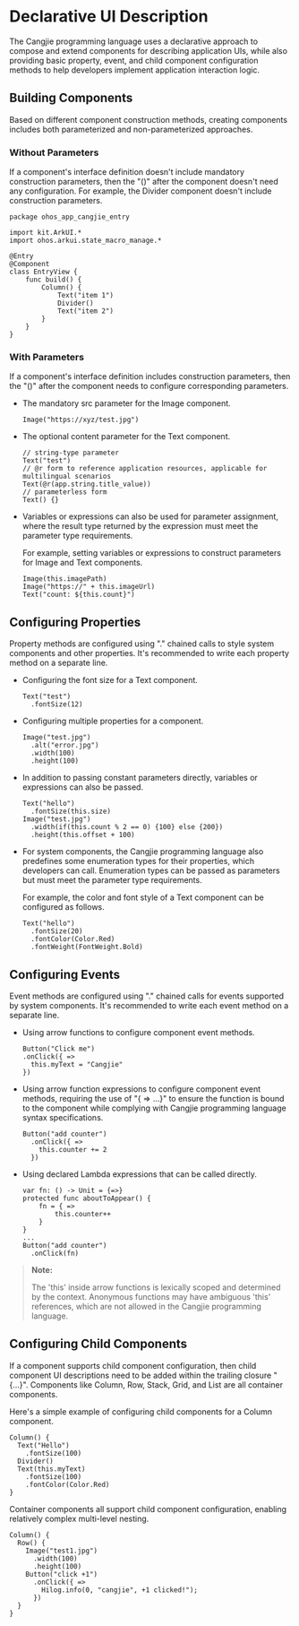 # Declarative UI Description

The Cangjie programming language uses a declarative approach to compose and extend components for describing application UIs, while also providing basic property, event, and child component configuration methods to help developers implement application interaction logic.

## Building Components

Based on different component construction methods, creating components includes both parameterized and non-parameterized approaches.

### Without Parameters

If a component's interface definition doesn't include mandatory construction parameters, then the "()" after the component doesn't need any configuration. For example, the Divider component doesn't include construction parameters.

<!-- run-->

```cangjie
package ohos_app_cangjie_entry

import kit.ArkUI.*
import ohos.arkui.state_macro_manage.*

@Entry
@Component
class EntryView {
    func build() {
        Column() {
            Text("item 1")
            Divider()
            Text("item 2")
        }
    }
}
```

### With Parameters

If a component's interface definition includes construction parameters, then the "()" after the component needs to configure corresponding parameters.

- The mandatory src parameter for the Image component.

  ```cangjie
  Image("https://xyz/test.jpg")
  ```

- The optional content parameter for the Text component.

  ```cangjie
  // string-type parameter
  Text("test")
  // @r form to reference application resources, applicable for multilingual scenarios
  Text(@r(app.string.title_value))
  // parameterless form
  Text() {}
  ```

- Variables or expressions can also be used for parameter assignment, where the result type returned by the expression must meet the parameter type requirements.

  For example, setting variables or expressions to construct parameters for Image and Text components.

  ```cangjie
  Image(this.imagePath)
  Image("https://" + this.imageUrl)
  Text("count: ${this.count}")
  ```

## Configuring Properties

Property methods are configured using "." chained calls to style system components and other properties. It's recommended to write each property method on a separate line.

- Configuring the font size for a Text component.

  ```cangjie
  Text("test")
    .fontSize(12)
  ```

- Configuring multiple properties for a component.

  ```cangjie
  Image("test.jpg")
    .alt("error.jpg")
    .width(100)
    .height(100)
  ```

- In addition to passing constant parameters directly, variables or expressions can also be passed.

  ```cangjie
  Text("hello")
    .fontSize(this.size)
  Image("test.jpg")
    .width(if(this.count % 2 == 0) {100} else {200})
    .height(this.offset + 100)
  ```

- For system components, the Cangjie programming language also predefines some enumeration types for their properties, which developers can call. Enumeration types can be passed as parameters but must meet the parameter type requirements.

  For example, the color and font style of a Text component can be configured as follows.

  ```cangjie
  Text("hello")
    .fontSize(20)
    .fontColor(Color.Red)
    .fontWeight(FontWeight.Bold)
  ```

## Configuring Events

Event methods are configured using "." chained calls for events supported by system components. It's recommended to write each event method on a separate line.

- Using arrow functions to configure component event methods.

  ```cangjie
  Button("Click me")
  .onClick({ =>
    this.myText = "Cangjie"
  })
  ```

- Using arrow function expressions to configure component event methods, requiring the use of "{ => ...}" to ensure the function is bound to the component while complying with Cangjie programming language syntax specifications.

  ```cangjie
  Button("add counter")
    .onClick({ =>
      this.counter += 2
    })
  ```

- Using declared Lambda expressions that can be called directly.

  ```cangjie
  var fn: () -> Unit = {=>}
  protected func aboutToAppear() {
      fn = { =>
          this.counter++
      }
  }
  ...
  Button("add counter")
    .onClick(fn)
  ```

> **Note:**
>
> The 'this' inside arrow functions is lexically scoped and determined by the context. Anonymous functions may have ambiguous 'this' references, which are not allowed in the Cangjie programming language.

## Configuring Child Components

If a component supports child component configuration, then child component UI descriptions need to be added within the trailing closure "{...}". Components like Column, Row, Stack, Grid, and List are all container components.

Here's a simple example of configuring child components for a Column component.

```cangjie
Column() {
  Text("Hello")
    .fontSize(100)
  Divider()
  Text(this.myText)
    .fontSize(100)
    .fontColor(Color.Red)
}
```

Container components all support child component configuration, enabling relatively complex multi-level nesting.

```cangjie
Column() {
  Row() {
    Image("test1.jpg")
      .width(100)
      .height(100)
    Button("click +1")
      .onClick({ =>
        Hilog.info(0, "cangjie", +1 clicked!");
      })
  }
}
```